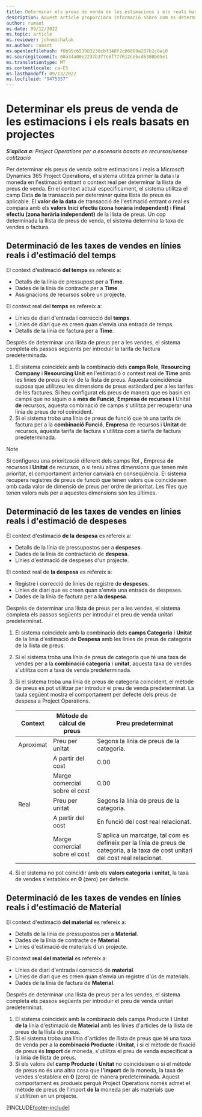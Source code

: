 ```yaml
---
title: Determinar els preus de venda de les estimacions i els reals basats en projectes
description: Aquest article proporciona informació sobre com es determinen els preus de venda de les estimacions i els reals basats en projectes.
author: rumant
ms.date: 09/12/2022
ms.topic: article
ms.reviewer: johnmichalak
ms.author: rumant
ms.openlocfilehash: f0b95c651983230cbf340f2c06089a287b2c8a10
ms.sourcegitcommit: 60a34a00e2237b377c6f777612cebcd6380b05e1
ms.translationtype: MT
ms.contentlocale: ca-ES
ms.lasthandoff: 09/13/2022
ms.locfileid: "9475357"
---
```

#  <a name="determine-sales-prices-for-project-based-estimates-and-actuals"></a>Determinar els preus de venda de les estimacions i els reals basats en projectes

_**S'aplica a:** Project Operations per a escenaris basats en recursos/sense cotització_

Per determinar els preus de venda sobre estimacions i reals a Microsoft Dynamics 365 Project Operations, el sistema utilitza primer la data i la moneda en l'estimació entrant o context real per determinar la llista de preus de venda. En el context actual específicament, el sistema utilitza el camp Data **de la** transacció per determinar quina llista de preus és aplicable. El **valor de la data** de transacció de l'estimació entrant o real es compara amb els **valors Inici efectiu (zona horària independent)** i **Final efectiu (zona horària independent)** de la llista de preus. Un cop determinada la llista de preus de venda, el sistema determina la taxa de vendes o factura.

## <a name="determining-sales-rates-on-actual-and-estimate-lines-for-time"></a>Determinació de les taxes de vendes en línies reals i d'estimació del temps

El context d'estimació **del temps** es refereix a:

- Detalls de la línia de pressupost per a **Time**.
- Dades de la línia de contracte per a **Time**.
- Assignacions de recursos sobre un projecte.

El context real del **temps** es refereix a:

- Línies de diari d'entrada i correcció del **temps**.
- Línies de diari que es creen quan s'envia una entrada de temps.
- Detalls de la línia de factura per a **Time**. 

Després de determinar una llista de preus per a les vendes, el sistema completa els passos següents per introduir la tarifa de factura predeterminada.

1. El sistema coincideix amb la combinació dels **camps Role**, **Resourcing Company** i **Resourcing Unit** en l'estimació o context real de **Time** amb les línies de preus de rol de la llista de preus. Aquesta coincidència suposa que utilitzeu les dimensions de preus estàndard per a les tarifes de les factures. Si heu configurat els preus de manera que es basin en camps que no siguin o a **més de Funció**, **Empresa de recursos i** Unitat **de** recursos, aquesta combinació de camps s'utilitza per recuperar una línia de preus de rol coincident.
1. Si el sistema troba una línia de preus de funció que té una tarifa de factura per a la **combinació Funció**, **Empresa** de recursos i **Unitat** de recursos, aquesta tarifa de factura s'utilitza com a tarifa de factura predeterminada.

> [!NOTE]
> Si configureu una priorització diferent dels camps Rol **,** Empresa **de** recursos i **Unitat** de recursos, o si teniu altres dimensions que tenen més prioritat, el comportament anterior canviarà en conseqüència. El sistema recupera registres de preus de funció que tenen valors que coincideixen amb cada valor de dimensió de preus per ordre de prioritat. Les files que tenen valors nuls per a aquestes dimensions són les últimes.

## <a name="determining-sales-rates-on-actual-and-estimate-lines-for-expense"></a>Determinació de les taxes de vendes en línies reals i d'estimació de despeses

El context d'estimació **de la despesa** es refereix a:

- Detalls de la línia de pressupostos per a **despeses**.
- Dades de la línia de contractació de **despesa**.
- Línies d'estimació de despeses d'un projecte.

El context real de **la despesa** es refereix a:

- Registre i correcció de línies de registre de **despeses**.
- Línies de diari que es creen quan s'envia una entrada de despeses.
- Dades de la línia de factura per a **la despesa**. 

Després de determinar una llista de preus per a les vendes, el sistema completa els passos següents per introduir el preu de venda unitari predeterminat.

1. El sistema coincideix amb la combinació dels **camps Categoria** i **Unitat** de la línia d'estimació de **Despesa** amb les línies de preus de categoria de la llista de preus.
1. Si el sistema troba una línia de preus de categoria que té una taxa de vendes per a la **combinació categoria** i **unitat**, aquesta taxa de vendes s'utilitza com a taxa de venda predeterminada.
1. Si el sistema troba una línia de preus de categoria coincident, el mètode de preus es pot utilitzar per introduir el preu de venda predeterminat. La taula següent mostra el comportament per defecte dels preus de despesa a Project Operations.

    | Context | Mètode de càlcul de preus | Preu predeterminat |
    | --- | --- | --- |
    | Aproximat | Preu per unitat | Segons la línia de preus de la categoria. |
    |        | A partir del cost | 0.00 |
    |        | Marge comercial sobre el cost | 0.00 |
    | Real | Preu per unitat | Segons la línia de preus de la categoria. |
    |        | A partir del cost | En funció del cost real relacionat. |
    |        | Marge comercial sobre el cost | S'aplica un marcatge, tal com es defineix per la línia de preus de categoria, a la taxa de cost unitari del cost real relacionat. |

1. Si el sistema no pot coincidir amb els **valors categoria** i **unitat**, la taxa de vendes s'estableix en **0** (zero) per defecte.

## <a name="determining-sales-rates-on-actual-and-estimate-lines-for-material"></a>Determinació de les taxes de vendes en línies reals i d'estimació de Material

El context d'estimació **del material** es refereix a:

- Detalls de la línia de pressupostos per a **Material**.
- Dades de la línia de contracte de **Material**.
- Línies d'estimació de materials d'un projecte.

El context **real del material** es refereix a:

- Línies de diari d'entrada i correcció de **material**.
- Línies de diari que es creen quan s'envia un registre d'ús de materials.
- Dades de la línia de factura de **Material**. 

Després de determinar una llista de preus per a les vendes, el sistema completa els passos següents per introduir el preu de venda unitari predeterminat.

1. El sistema coincideix amb la combinació dels camps Producte **i** Unitat **de la** línia d'estimació de **Material** amb les línies d'articles de la llista de preus de la llista de preus.
1. Si el sistema troba una línia d'articles de llista de preus que té una taxa de venda per a la **combinació Producte** i **Unitat**, i si el mètode de fixació de preus és **Import** de moneda, s'utilitza el preu de venda especificat a la línia de llista de preus. 
1. Si els valors del **camp Producte** i **Unitat** no coincideixen o si el mètode de preus no és una altra cosa que **l'import** de la moneda, la taxa de vendes s'estableix en **0** (zero) de manera predeterminada. Aquest comportament es produeix perquè Project Operations només admet el mètode de preus de l'import **de la** moneda per als materials que s'utilitzen en un projecte.

[!INCLUDE[footer-include](../includes/footer-banner.md)]
